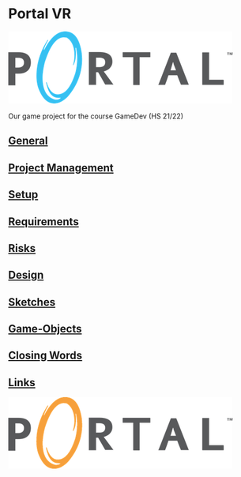 # Portal VR

![portal-blue-image](./docs/images/portal_blue.png)

Our game project for the course GameDev (HS 21/22)

## [General](./docs/01_general.md)

## [Project Management](./docs/02_project-management.md)

## [Setup](./docs/03_setup.md)

## [Requirements](./docs/04_requirements.md)

## [Risks](./docs/05_risks.md)

## [Design](./docs/06_design.md)

## [Sketches](docs/07_sketches.md)

## [Game-Objects](docs/08_game_objects.md)

## [Closing Words](./docs/09_closing_words.md)

## [Links](./docs/99_links.md)

![portal-orange-image](./docs/images/portal_orange.png)
